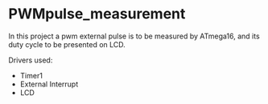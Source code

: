 # PWMpulse_measurement

In this project a pwm external pulse is to be measured by ATmega16, and its duty cycle to be presented on LCD.

Drivers used:
 - Timer1
 - External Interrupt
 - LCD

